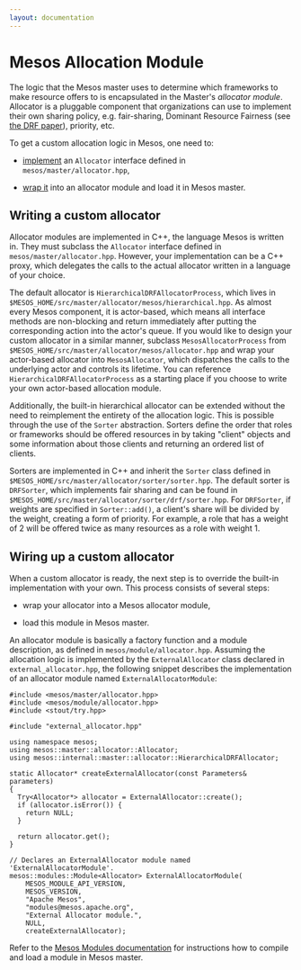 ```yaml
---
layout: documentation
---
```


# Mesos Allocation Module

The logic that the Mesos master uses to determine which frameworks to make resource offers to is encapsulated in the Master's _allocator module_.  Allocator is a pluggable component that organizations can use to implement their own sharing policy, e.g. fair-sharing, Dominant Resource Fairness (see [the DRF paper](http://www.eecs.berkeley.edu/Pubs/TechRpts/2010/EECS-2010-55.pdf)), priority, etc.

To get a custom allocation logic in Mesos, one need to:

- [implement](#writing-a-custom-allocator) an `Allocator` interface defined in `mesos/master/allocator.hpp`,

- [wrap it](#wiring-up-a-custom-allocator) into an allocator module and load it in Mesos master.

## Writing a custom allocator

Allocator modules are implemented in C++, the language Mesos is written in. They must subclass the `Allocator` interface defined in `mesos/master/allocator.hpp`. However, your implementation can be a C++ proxy, which delegates the calls to the actual allocator written in a language of your choice.

The default allocator is `HierarchicalDRFAllocatorProcess`, which lives in `$MESOS_HOME/src/master/allocator/mesos/hierarchical.hpp`. As almost every Mesos component, it is actor-based, which means all interface methods are non-blocking and return immediately after putting the corresponding action into the actor's queue. If you would like to design your custom allocator in a similar manner, subclass `MesosAllocatorProcess` from `$MESOS_HOME/src/master/allocator/mesos/allocator.hpp` and wrap your actor-based allocator into `MesosAllocator`, which dispatches the calls to the underlying actor and controls its lifetime. You can reference `HierarchicalDRFAllocatorProcess` as a starting place if you choose to write your own actor-based allocation module.


Additionally, the built-in hierarchical allocator can be extended without the need to reimplement the entirety of the allocation logic. This is possible through the use of the `Sorter` abstraction. Sorters define the order that roles or frameworks should be offered resources in by taking "client" objects and some information about those clients and returning an ordered list of clients.

Sorters are implemented in C++ and inherit the `Sorter` class defined in `$MESOS_HOME/src/master/allocator/sorter/sorter.hpp`. The default sorter is `DRFSorter`, which implements fair sharing and can be found in `$MESOS_HOME/src/master/allocator/sorter/drf/sorter.hpp`. For `DRFSorter`, if weights are specified in `Sorter::add()`, a client's share will be divided by the weight, creating a form of priority. For example, a role that has a weight of 2 will be offered twice as many resources as a role with weight 1.

## Wiring up a custom allocator

When a custom allocator is ready, the next step is to override the built-in implementation with your own. This process consists of several steps:

- wrap your allocator into a Mesos allocator module,

- load this module in Mesos master.

An allocator module is basically a factory function and a module description, as defined in `mesos/module/allocator.hpp`. Assuming the allocation logic is implemented by the `ExternalAllocator` class declared in `external_allocator.hpp`, the following snippet describes the implementation of an allocator module named `ExternalAllocatorModule`:

```
#include <mesos/master/allocator.hpp>
#include <mesos/module/allocator.hpp>
#include <stout/try.hpp>

#include "external_allocator.hpp"

using namespace mesos;
using mesos::master::allocator::Allocator;
using mesos::internal::master::allocator::HierarchicalDRFAllocator;

static Allocator* createExternalAllocator(const Parameters& parameters)
{
  Try<Allocator*> allocator = ExternalAllocator::create();
  if (allocator.isError()) {
    return NULL;
  }

  return allocator.get();
}

// Declares an ExternalAllocator module named 'ExternalAllocatorModule'.
mesos::modules::Module<Allocator> ExternalAllocatorModule(
    MESOS_MODULE_API_VERSION,
    MESOS_VERSION,
    "Apache Mesos",
    "modules@mesos.apache.org",
    "External Allocator module.",
    NULL,
    createExternalAllocator);
```

Refer to the [Mesos Modules documentation](http://mesos.apache.org/documentation/latest/modules/) for instructions how to compile and load a module in Mesos master.
